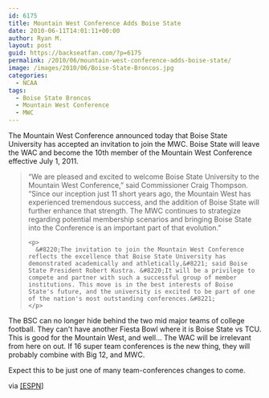 ```yaml
---
id: 6175
title: Mountain West Conference Adds Boise State
date: 2010-06-11T14:01:11+00:00
author: Ryan M.
layout: post
guid: https://backseatfan.com/?p=6175
permalink: /2010/06/mountain-west-conference-adds-boise-state/
image: /images/2010/06/Boise-State-Broncos.jpg
categories:
  - NCAA
tags:
  - Boise State Broncos
  - Mountain West Conference
  - MWC
---
```


<div class="entry">
  <p>
    The Mountain West Conference announced today that Boise State University has accepted an invitation to join the MWC. Boise State will leave the WAC and become the 10th member of the Mountain West Conference effective July 1, 2011.
  </p>

  <blockquote>
    <p>
      &#8220;We are pleased and excited to welcome Boise State University to the Mountain West Conference,&#8221; said Commissioner Craig Thompson. &#8220;Since our inception just 11 short years ago, the Mountain West has experienced tremendous success, and the addition of Boise State will further enhance that strength. The MWC continues to strategize regarding potential membership scenarios and bringing Boise State into the Conference is an important part of that evolution.&#8221;
    </p>

    <p>
      &#8220;The invitation to join the Mountain West Conference reflects the excellence that Boise State University has demonstrated academically and athletically,&#8221; said Boise State President Robert Kustra. &#8220;It will be a privilege to compete and partner with such a successful group of member institutions. This move is in the best interests of Boise State's future, and the university is excited to be part of one of the nation's most outstanding conferences.&#8221;
    </p>
  </blockquote>

  <p>
    The BSC can no longer hide behind the two mid major teams of college football. They can't have another Fiesta Bowl where it is Boise State vs TCU. This is good for the Mountain West, and well&#8230; The WAC will be irrelevant from here on out. If 16 super team conferences is the new thing, they will probably combine with Big 12, and MWC.
  </p>

  <p>
    Expect this to be just one of many team-conferences changes to come.
  </p>

  <p>
    via <a href="http://sports.espn.go.com/ncaa/news/story?id=5276064">[ESPN</a>]
  </p>
</div>
